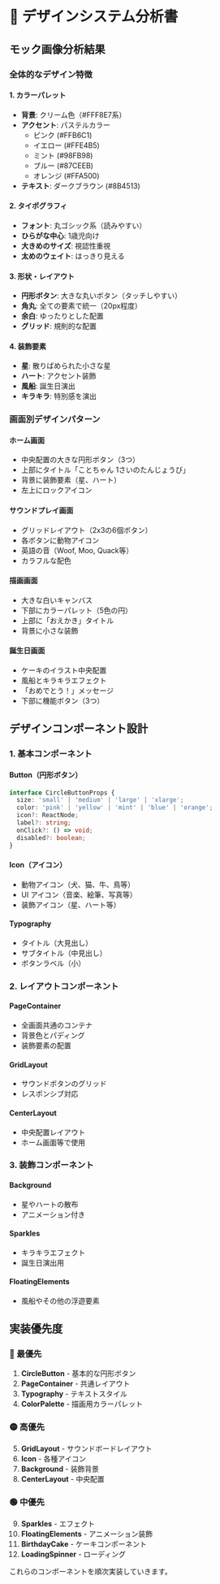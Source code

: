 # 🎨 デザインシステム分析書

## モック画像分析結果

### 全体的なデザイン特徴

#### 1. カラーパレット
- **背景**: クリーム色（#FFF8E7系）
- **アクセント**: パステルカラー
  - ピンク (#FFB6C1)
  - イエロー (#FFE4B5) 
  - ミント (#98FB98)
  - ブルー (#87CEEB)
  - オレンジ (#FFA500)
- **テキスト**: ダークブラウン (#8B4513)

#### 2. タイポグラフィ
- **フォント**: 丸ゴシック系（読みやすい）
- **ひらがな中心**: 1歳児向け
- **大きめのサイズ**: 視認性重視
- **太めのウェイト**: はっきり見える

#### 3. 形状・レイアウト
- **円形ボタン**: 大きな丸いボタン（タッチしやすい）
- **角丸**: 全ての要素で統一（20px程度）
- **余白**: ゆったりとした配置
- **グリッド**: 規則的な配置

#### 4. 装飾要素
- **星**: 散りばめられた小さな星
- **ハート**: アクセント装飾
- **風船**: 誕生日演出
- **キラキラ**: 特別感を演出

### 画面別デザインパターン

#### ホーム画面
- 中央配置の大きな円形ボタン（3つ）
- 上部にタイトル「ことちゃん 1さいのたんじょうび」
- 背景に装飾要素（星、ハート）
- 左上にロックアイコン

#### サウンドプレイ画面
- グリッドレイアウト（2x3の6個ボタン）
- 各ボタンに動物アイコン
- 英語の音（Woof, Moo, Quack等）
- カラフルな配色

#### 描画画面
- 大きな白いキャンバス
- 下部にカラーパレット（5色の円）
- 上部に「おえかき」タイトル
- 背景に小さな装飾

#### 誕生日画面
- ケーキのイラスト中央配置
- 風船とキラキラエフェクト
- 「おめでとう！」メッセージ
- 下部に機能ボタン（3つ）

## デザインコンポーネント設計

### 1. 基本コンポーネント

#### Button（円形ボタン）
```typescript
interface CircleButtonProps {
  size: 'small' | 'medium' | 'large' | 'xlarge';
  color: 'pink' | 'yellow' | 'mint' | 'blue' | 'orange';
  icon?: ReactNode;
  label?: string;
  onClick?: () => void;
  disabled?: boolean;
}
```

#### Icon（アイコン）
- 動物アイコン（犬、猫、牛、鳥等）
- UI アイコン（音楽、絵筆、写真等）
- 装飾アイコン（星、ハート等）

#### Typography
- タイトル（大見出し）
- サブタイトル（中見出し）
- ボタンラベル（小）

### 2. レイアウトコンポーネント

#### PageContainer
- 全画面共通のコンテナ
- 背景色とパディング
- 装飾要素の配置

#### GridLayout
- サウンドボタンのグリッド
- レスポンシブ対応

#### CenterLayout
- 中央配置レイアウト
- ホーム画面等で使用

### 3. 装飾コンポーネント

#### Background
- 星やハートの散布
- アニメーション付き

#### Sparkles
- キラキラエフェクト
- 誕生日演出用

#### FloatingElements
- 風船やその他の浮遊要素

## 実装優先度

### 🔴 最優先
1. **CircleButton** - 基本的な円形ボタン
2. **PageContainer** - 共通レイアウト
3. **Typography** - テキストスタイル
4. **ColorPalette** - 描画用カラーパレット

### 🟡 高優先
5. **GridLayout** - サウンドボードレイアウト
6. **Icon** - 各種アイコン
7. **Background** - 装飾背景
8. **CenterLayout** - 中央配置

### 🟢 中優先
9. **Sparkles** - エフェクト
10. **FloatingElements** - アニメーション装飾
11. **BirthdayCake** - ケーキコンポーネント
12. **LoadingSpinner** - ローディング

これらのコンポーネントを順次実装していきます。